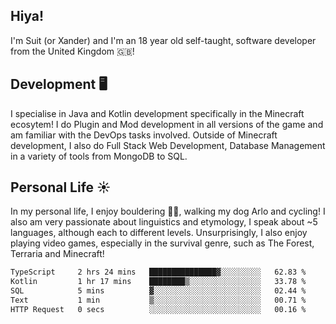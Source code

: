 ## Hiya! 
I'm Suit (or Xander) and I'm an 18 year old self-taught, software developer from the United Kingdom 🇬🇧!

Development 🖥️
---
I specialise in Java and Kotlin development specifically in the Minecraft ecosytem! 
I do Plugin and Mod development in all versions of the game and am familiar with the DevOps tasks involved.
Outside of Minecraft development, I also do Full Stack Web Development, Database Management in a variety of tools from MongoDB to SQL.

Personal Life ☀️
---
In my personal life, I enjoy bouldering 🧗‍♂️, walking my dog Arlo and cycling! I also am very passionate about linguistics and etymology, I speak about ~5 languages, although each to different levels. 
Unsurprisingly, I also enjoy playing video games, especially in the survival genre, such as The Forest, Terraria and Minecraft!
<!--START_SECTION:waka-->

```txt
TypeScript     2 hrs 24 mins   ███████████████▓░░░░░░░░░   62.83 %
Kotlin         1 hr 17 mins    ████████▒░░░░░░░░░░░░░░░░   33.78 %
SQL            5 mins          ▓░░░░░░░░░░░░░░░░░░░░░░░░   02.44 %
Text           1 min           ▒░░░░░░░░░░░░░░░░░░░░░░░░   00.71 %
HTTP Request   0 secs          ░░░░░░░░░░░░░░░░░░░░░░░░░   00.16 %
```

<!--END_SECTION:waka-->

